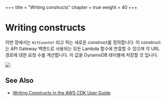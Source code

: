 +++
title = "Writing constructs"
chapter = true
weight = 40
+++

# Writing constructs

이번 장에서는 `HitCounter` 라고 하는 새로운 construct를 정의합니다. 이 construct는 API Gateway 백엔드로 사용되는 모든 Lambda 함수에 연결할 수 있으며 각 URL 경로에 대한 요청 수를 계산합니다. 이 값을 DynamoDB 테이블에 저장할 것 입니다.

![](/images/hit-counter.png)

## See Also

- [Writing Constructs in the AWS CDK User Guide](https://docs.aws.amazon.com/CDK/latest/userguide/writing_constructs.html)